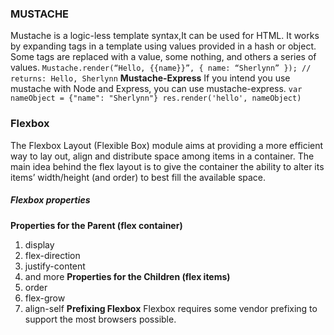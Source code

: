 ### MUSTACHE
Mustache is a logic-less template syntax,It can be used for HTML.
It works by expanding tags in a template using values provided in a hash or object.
Some tags are replaced with a value, some nothing, and others a series of values.
`Mustache.render(“Hello, {{name}}”, { name: “Sherlynn” });
// returns: Hello, Sherlynn`
**Mustache-Express**
If you intend you use mustache with Node and Express, you can use mustache-express.
`var nameObject = {"name": "Sherlynn"}
res.render('hello', nameObject)`
### Flexbox
The Flexbox Layout (Flexible Box) module aims at providing a more efficient way to lay out, align and distribute space among items in a container.
The main idea behind the flex layout is to give the container the ability to alter its items’ width/height (and order) to best fill the available space.
##### Flexbox properties
**Properties for the Parent
(flex container)**
1. display
2. flex-direction
3. justify-content
4. and more
**Properties for the Children
(flex items)**
1. order
2. flex-grow
3. align-self
**Prefixing Flexbox**
Flexbox requires some vendor prefixing to support the most browsers possible.

